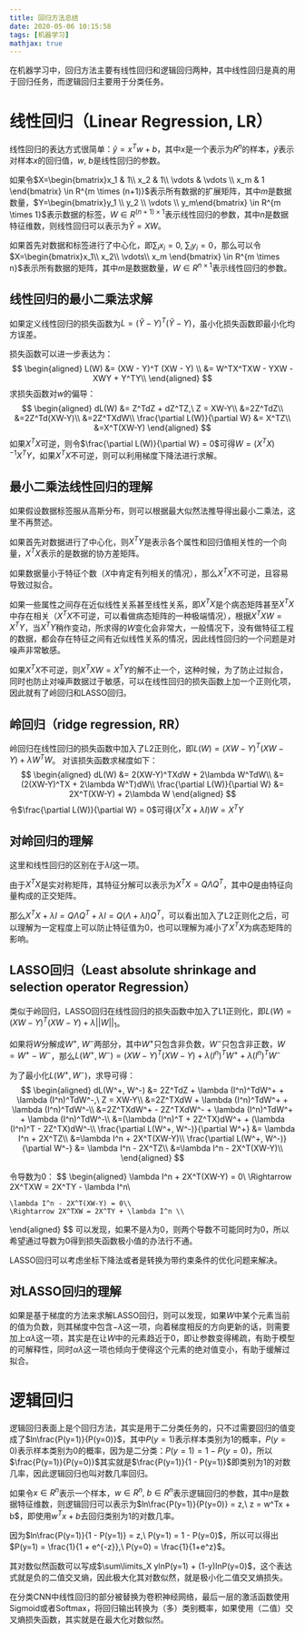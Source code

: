```yaml
---
title: 回归方法总结
date: 2020-05-06 10:15:58
tags: [机器学习]
mathjax: true
---
```


在机器学习中，回归方法主要有线性回归和逻辑回归两种，其中线性回归是真的用于回归任务，而逻辑回归主要用于分类任务。

# 线性回归（Linear Regression, LR）
线性回归的表达方式很简单：$\hat{y} = x^Tw + b$，其中$x$是一个表示为$R^n$的样本，$\hat{y}$表示对样本$x$的回归值，$w,\ b$是线性回归的参数。

如果令$X=\begin{bmatrix}x_1 & 1\\ x_2 & 1\\ \vdots & \vdots \\ x_m & 1 \end{bmatrix} \in R^{m \times (n+1)}$表示所有数据的扩展矩阵，其中$m$是数据数量，$Y=\begin{bmatrix}y_1 \\ y_2 \\ \vdots \\ y_m\end{bmatrix} \in R^{m \times 1}$表示数据的标签，$W \in R^{(n+1) \times 1}$表示线性回归的参数，其中$n$是数据特征维数，则线性回归可以表示为$\hat{Y} = XW$。

如果首先对数据和标签进行了中心化，即$\sum_i x_i=0,\ \sum_i y_i=0$，那么可以令$X=\begin{bmatrix}x_1\\ x_2\\ \vdots\\ x_m \end{bmatrix} \in R^{m \times n}$表示所有数据的矩阵，其中$m$是数据数量，$W \in R^{n \times 1}$表示线性回归的参数。

## 线性回归的最小二乘法求解
如果定义线性回归的损失函数为$L = (\hat{Y} - Y)^T(\hat{Y} - Y)$，虽小化损失函数即最小化均方误差。

损失函数可以进一步表达为：
$$
\begin{aligned}
L(W) &= (XW - Y)^T (XW - Y) \\
&= W^TX^TXW - YXW - XWY + Y^TY\\
\end{aligned}
$$
求损失函数对$w$的偏导：
$$
\begin{aligned}
dL(W) &= Z^TdZ + dZ^TZ,\ Z = XW-Y\\
&=2Z^TdZ\\
&=2Z^Td(XW-Y)\\
&=2Z^TXdW\\
\frac{\partial L(W)}{\partial W} &= X^TZ\\
&=X^T(XW-Y)
\end{aligned}
$$
如果$X^TX$可逆，则令$\frac{\partial L(W)}{\partial W} = 0$可得$W = (X^TX)^{-1}X^TY$，如果$X^TX$不可逆，则可以利用梯度下降法进行求解。

## 最小二乘法线性回归的理解
如果假设数据标签服从高斯分布，则可以根据最大似然法推导得出最小二乘法，这里不再赘述。

如果首先对数据进行了中心化，则$X^TY$是表示各个属性和回归值相关性的一个向量，$X^TX$表示的是数据的协方差矩阵。

如果数据量小于特征个数（$X$中肯定有列相关的情况），那么$X^TX$不可逆，且容易导致过拟合。

如果一些属性之间存在近似线性关系甚至线性关系，即$X^TX$是个病态矩阵甚至$X^TX$中存在相关（$X^TX$不可逆，可以看做病态矩阵的一种极端情况），根据$X^TXW = X^TY$，当$X^TY$稍作变动，所求得的$W$变化会非常大，一般情况下，没有做特征工程的数据，都会存在特征之间有近似线性关系的情况，因此线性回归的一个问题是对噪声非常敏感。

如果$X^TX$不可逆，则$X^TXW = X^TY$的解不止一个，这种时候，为了防止过拟合，同时也防止对噪声数据过于敏感，可以在线性回归的损失函数上加一个正则化项，因此就有了岭回归和LASSO回归。

## 岭回归（ridge regression, RR）
岭回归在线性回归的损失函数中加入了L2正则化，即$L(W) = (XW - Y)^T (XW - Y) + \lambda W^TW$。
对该损失函数求梯度如下：
$$
\begin{aligned}
    dL(W) &= 2(XW-Y)^TXdW + 2\lambda W^TdW\\
    &=(2(XW-Y)^TX + 2\lambda W^T)dW\\
    \frac{\partial L(W)}{\partial W} &= 2X^T(XW-Y) + 2\lambda W
\end{aligned}
$$
令$\frac{\partial L(W)}{\partial W} = 0$可得$(X^TX + \lambda I)W = X^TY$

## 对岭回归的理解
这里和线性回归的区别在于$\lambda I$这一项。

由于$X^TX$是实对称矩阵，其特征分解可以表示为$X^TX = Q\Lambda Q^T$，其中$Q$是由特征向量构成的正交矩阵。

那么$X^TX + \lambda I = Q\Lambda Q^T + \lambda I = Q (\Lambda + \lambda I) Q^T$，可以看出加入了L2正则化之后，可以理解为一定程度上可以防止特征值为0，也可以理解为减小了$X^TX$为病态矩阵的影响。

## LASSO回归（Least absolute shrinkage and selection operator Regression）
类似于岭回归，LASSO回归在线性回归的损失函数中加入了L1正则化，即$L(W) = (XW - Y)^T (XW - Y) + \lambda ||W||_1$。

如果将$W$分解成$W^+,\ W^-$两部分，其中$W^+$只包含非负数，$W^-$只包含非正数，$W = W^+ - W^-$，那么$L(W^+, W^-) = (XW - Y)^T (XW - Y) + \lambda (I^n)^TW^+ + \lambda (I^n)^TW^-$

为了最小化$L(W^+, W^-)$，求导可得：
$$
\begin{aligned}
    dL(W^+, W^-) &= 2Z^TdZ + \lambda (I^n)^TdW^+ + \lambda (I^n)^TdW^-,\ Z = XW-Y\\
    &=2Z^TXdW + \lambda (I^n)^TdW^+ + \lambda (I^n)^TdW^-\\
    &=2Z^TXdW^+ - 2Z^TXdW^- + \lambda (I^n)^TdW^+ + \lambda (I^n)^TdW^-\\
    &=(\lambda (I^n)^T + 2Z^TX)dW^+ + (\lambda (I^n)^T - 2Z^TX)dW^-\\
    \frac{\partial L(W^+, W^-)}{\partial W^+} &= \lambda I^n + 2X^TZ\\
    &=\lambda I^n + 2X^T(XW-Y)\\
    \frac{\partial L(W^+, W^-)}{\partial W^-} &= \lambda I^n - 2X^TZ\\
    &=\lambda I^n - 2X^T(XW-Y)\\
\end{aligned}
$$

令导数为0：
$$
\begin{aligned}
    \lambda I^n + 2X^T(XW-Y) = 0\\
    \Rightarrow 2X^TXW = 2X^TY - \lambda I^n\\

    \lambda I^n - 2X^T(XW-Y) = 0\\
    \Rightarrow 2X^TXW = 2X^TY + \lambda I^n \\
\end{aligned}
$$
可以发现，如果不是$\lambda$为0，则两个导数不可能同时为0，所以希望通过导数为0得到损失函数极小值的办法行不通。

LASSO回归可以考虑坐标下降法或者是转换为带约束条件的优化问题来解决。

## 对LASSO回归的理解
如果是基于梯度的方法来求解LASSO回归，则可以发现，如果$W$中某个元素当前的值为负数，则其梯度中包含$-\lambda$这一项，向着梯度相反的方向更新的话，则需要加上$\alpha \lambda$这一项，其实是在让$W$中的元素趋近于0，即让参数变得稀疏，有助于模型的可解释性，同时$\alpha \lambda$这一项也倾向于使得这个元素的绝对值变小，有助于缓解过拟合。

# 逻辑回归
逻辑回归表面上是个回归方法，其实是用于二分类任务的，只不过需要回归的值变成了$ln\frac{P(y=1)}{P(y=0)}$，其中$P(y=1)$表示样本类别为1的概率，$P(y=0)$表示样本类别为0的概率，因为是二分类：$P(y=1) = 1 - P(y=0)$，所以$\frac{P(y=1)}{P(y=0)}$其实就是$\frac{P(y=1)}{1 - P(y=1)}$即类别为1的对数几率，因此逻辑回归也叫对数几率回归。

如果令$x \in R^n$表示一个样本，$w \in R^n,\ b\in R^n$表示逻辑回归的参数，其中$n$是数据特征维数，则逻辑回归可以表示为$ln\frac{P(y=1)}{P(y=0)} = z,\ z = w^Tx + b$，即使用$w^Tx + b$去回归类别为1的对数几率。

因为$ln\frac{P(y=1)}{1 - P(y=1)} = z,\ P(y=1) = 1 - P(y=0)$，所以可以得出$P(y=1) = \frac{1}{1 + e^{-z}},\ P(y=0) = \frac{1}{1+e^z}$。

其对数似然函数可以写成$\sum\limits_X ylnP(y=1) + (1-y)lnP(y=0)$，这个表达式就是负的二值交叉熵，因此极大化其对数似然，就是极小化二值交叉熵损失。

在分类CNN中线性回归的部分被替换为卷积神经网络，最后一层的激活函数使用Sigmoid或者Softmax，将回归输出转换为（多）类别概率，如果使用（二值）交叉熵损失函数，其实就是在最大化对数似然。






